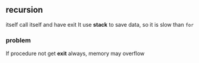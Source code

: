 ##  recursion
itself call itself and have exit
It use **stack** to save data, so it is slow than `for` 



###   problem
If procedure not get **exit** always, memory may overflow
